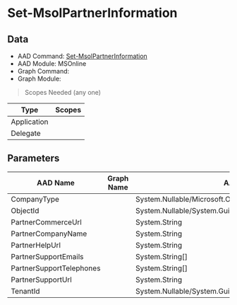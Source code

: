 # Set-MsolPartnerInformation

## Data

+ AAD Command: [Set-MsolPartnerInformation](https://docs.microsoft.com/en-us/powershell/module/MSOnline/Set-MsolPartnerInformation)
+ AAD Module: MSOnline
+ Graph Command: 
+ Graph Module: 

> Scopes Needed (any one)

|Type|Scopes|
|---|---|
|Application||
|Delegate||

## Parameters

|AAD Name|Graph Name|AAD Type|Graph Type|Infos|
|---|---|---|---|---|
|CompanyType||System.Nullable/Microsoft.Online.Administration.CompanyType|||
|ObjectId||System.Nullable/System.Guid|||
|PartnerCommerceUrl||System.String|||
|PartnerCompanyName||System.String|||
|PartnerHelpUrl||System.String|||
|PartnerSupportEmails||System.String[]|||
|PartnerSupportTelephones||System.String[]|||
|PartnerSupportUrl||System.String|||
|TenantId||System.Nullable/System.Guid|||

